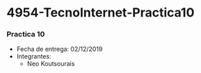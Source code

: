 # 4954-TecnoInternet-Practica10
### Practica 10
* Fecha de entrega: 02/12/2019
* Integrantes:
  * Neo Koutsourais